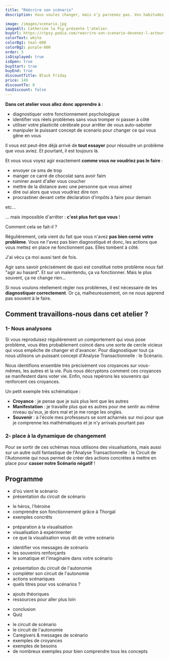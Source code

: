 ```yaml
---
title: "Réécrire son scénario"
description: Vous voulez changer, mais n’y parvenez pas. Vos habitudes reprennent le dessus et vous font agir à l’opposé de vos objectifs. C’est envoyer ce SMS de trop quand vous savez qu’il faudrait poser votre portable et passer à autre chose. Nous allons ensemble réécrire votre scénario, diagnostiquer et étudier ces comportements pour vous permettre de redevenir l’acteur principal de votre vie.

image: /images/scenario.jpg
imageAlt: Catherine la Psy présente l'atelier.
buyUrl: https://ctpsy.podia.com/reecrire-son-scenario-devenez-l-acteur-principal-de-votre-vie
colorText: white
colorBg1: teal-600
colorBg2: purple-800
order: 5
isDisplayed: true
isOpen: true
buyStart: true
buyEnd: true
discountTitle: Black Friday
price: 149
discountTo: 0
hasDiscount: false
---
```


<pictos-atelier></pictos-atelier>

<display-text display='frame'>

**Dans cet atelier vous allez donc apprendre à** :

- diagnostiquer votre fonctionnement psychologique
- identifier vos réels problèmes sans vous tromper ni passer à côté
- utiliser votre plasticité cérébrale pour arrêter de vous auto-saboter
- manipuler le puissant concept de scenario pour changer ce qui vous gêne en vous

</display-text>

Il vous est peut-être déjà arrivé de **tout essayer** pour résoudre un problème que vous aviez. Et pourtant, il est toujours là.

Et vous vous voyez agir exactement **comme vous ne voudriez pas le faire** :

- envoyer ce sms de trop
- manger ce carré de chocolat sans avoir faim
- ruminer avant d'aller vous coucher
- mettre de la distance avec une personne que vous aimez
- dire oui alors que vous voudriez dire non
- procrastiner devant cette déclaration d'impôts à faire pour demain

etc...

... mais impossible d'arrêter : **c'est plus fort que vous** !

Comment cela se fait-il ?

Régulièrement, cela vient du fait que vous n'avez **pas bien cerné votre problème**.
Vous ne l'avez pas bien diagnostiqué et donc, les actions que vous mettez en place ne fonctionnent pas.
Elles tombent à côté.

<display-text>
J'ai vécu ça moi aussi tant de fois.
</display-text>

Agir sans savoir précisément de quoi est constitué notre problème nous fait "agir au hasard". Et sur un malentendu, ça va fonctionner.
Mais le plus souvent, ça ne change rien...

Si nous voulons réellement régler nos problèmes, il est nécessaire de les **diagnostiquer correctement**.
Or ça, malheureusement, on ne nous apprend pas souvent à le faire.

## Comment travaillons-nous dans cet atelier ?

### 1- Nous analysons

Si vous reproduisez régulièrement un comportement qui vous pose problème, vous êtes probablement coincé dans une sorte de cercle vicieux qui vous empêche de changer et d'avancer. Pour diagnostiquer tout ça nous utilisons un puissant concept d'Analyse Transactionnelle : le Scénario.

Nous identifions ensemble très précisément vos croyances sur vous-mêmes, les autres et la vie. Puis nous décryptons comment ces croyances se manifestent dans voter vie. Enfin, nous repérons les souvenirs qui renforcent ces croyances.

Un petit exemple très schématique :

- **Croyance** : je pense que je suis plus lent que les autres
- **Manifestation** : je travaille plus que es autres pour me sentir au même niveau qu'eux, je dors mal et je me ronge les ongles.
- **Souvenir** : à l'école mes professeurs se sont acharnés sur moi pour que je comprenne les mathématiques et je n'y arrivais pourtant pas

### 2- place à la dynamique de changement

Pour se sortir de ces schémas nous utilisons des visualisations, mais aussi sur un autre outil fantastique de l'Analyse Transactionnelle : le Circuit de l'Autonomie qui nous permet de créer des actions concrètes à mettre en place pour **casser notre Scénario négatif** !

## Programme

<expandable title="Module 1 : un peu de théorie pour débuter ">

- d'où vient le scénario
- présentation du circuit de scénario

</expandable>

<expandable title="Module 2 : Qui êtes-vous ? ">

- le héros, l'héroine
- comprendre son fonctionnement grâce à Thorgal
- exemples concrêts

</expandable>

<expandable title="Module 3 : visualisation">

- préparation à la visualisation
- visualisation à expérimenter
- ce que la visualisation vous dit de votre scénario

</expandable>

<expandable title="Module 4 : caregivers et souvenirs renforçants de scénario">

- identifier vos messages de scénario
- les souvenirs renforçants
- le somatique et l'imaginaire dans votre scénario

</expandable>

<expandable title="Module 5 : le circuit de l'autonomie">

- présentation du circuit de l'autonomie
- compléter son circuit de l'autonomie
- actions scénariques
- quels titres pour vos scénarios ?

</expandable>

<expandable title="Module 6 : pour aller plus loin">

- ajouts théoriques
- ressources pour aller plus loin

</expandable>

<expandable title="Module 7 : conclusion">

- conclusion
- Quiz

</expandable>

<expandable title="Documents supports">

- le circuit de scénario
- le circuit de l'autonomie
- Caregivers & messages de scénario
- exemples de croyances
- exemples de besoins
- de nombreux exemples pour bien comprendre tous les concepts

</expandable>
